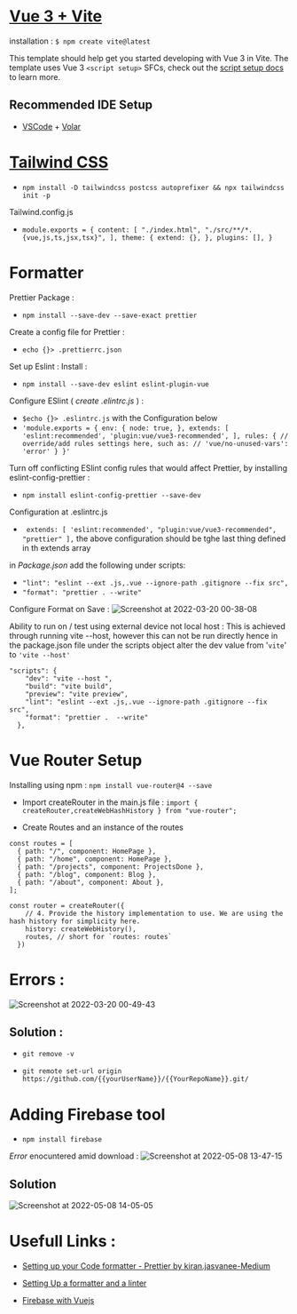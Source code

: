 # [Vue 3 + Vite](https://vitejs.dev/guide/#trying-vite-online)

installation :
`$ npm create vite@latest`

This template should help get you started developing with Vue 3 in Vite. The template uses Vue 3 `<script setup>` SFCs, check out the [script setup docs](https://v3.vuejs.org/api/sfc-script-setup.html#sfc-script-setup) to learn more.

## Recommended IDE Setup

- [VSCode](https://code.visualstudio.com/) + [Volar](https://marketplace.visualstudio.com/items?itemName=johnsoncodehk.volar)

# [Tailwind CSS](https://tailwindcss.com/docs/guides/vite)

* `npm install -D tailwindcss postcss autoprefixer && npx tailwindcss init -p`

Tailwind.config.js

* `module.exports = { content: [ "./index.html", "./src/**/*.{vue,js,ts,jsx,tsx}", ], theme: { extend: {}, }, plugins: [], }`

# Formatter

Prettier Package : 
* `npm install --save-dev --save-exact prettier `

Create a config file for Prettier :
* `echo {}> .prettierrc.json`

Set up Eslint :
Install :
* `npm install --save-dev eslint eslint-plugin-vue `

Configure ESlint ( *create .elintrc.js* ) :
*  `$echo {}> .eslintrc.js` with the Configuration below
* `'module.exports = {
env: {
node: true,
},
extends: [
'eslint:recommended',
'plugin:vue/vue3-recommended',
],
rules: {
// override/add rules settings here, such as:
// 'vue/no-unused-vars': 'error'
}
}'`

Turn off conflicting ESlint config rules that would affect Prettier, by installing eslint-config-prettier :
* `npm install eslint-config-prettier --save-dev `

Configuration at .eslintrc.js
* ` extends: [ 'eslint:recommended', "plugin:vue/vue3-recommended", "prettier" ],`
the above configuration should be tghe last thing defined in th extends array

in *Package.json* add the following under scripts:
* `"lint": "eslint --ext .js,.vue --ignore-path .gitignore --fix src",`
* `"format": "prettier . --write"`


Configure Format on Save : 
![Screenshot at 2022-03-20 00-38-08](https://user-images.githubusercontent.com/42699812/159139212-e03f3b2a-9f0a-4ba8-9ff1-1c1fb0b05571.png)


Ability to run on / test using external device not local host :
This is achieved through running vite --host, however this can not be run directly hence in the package.json file under  the scripts object alter the dev value from '`vite`' to `'vite --host'`
```
"scripts": {
    "dev": "vite --host ",
    "build": "vite build",
    "preview": "vite preview",
    "lint": "eslint --ext .js,.vue --ignore-path .gitignore --fix src",
    "format": "prettier .  --write"
  },
```

# Vue Router Setup
Installing using npm  : `npm install vue-router@4 --save`
* Import createRouter in the main.js file : `import { createRouter,createWebHashHistory } from "vue-router";`

*  Create Routes and an instance of the routes 
```
const routes = [
  { path: "/", component: HomePage },
  { path: "/home", component: HomePage },
  { path: "/projects", component: ProjectsDone },
  { path: "/blog", component: Blog },
  { path: "/about", component: About },
];

const router = createRouter({
    // 4. Provide the history implementation to use. We are using the hash history for simplicity here.
    history: createWebHistory(),
    routes, // short for `routes: routes`
  })
```
# Errors : 
![Screenshot at 2022-03-20 00-49-43](https://user-images.githubusercontent.com/42699812/159139535-aed71b43-0a9c-49f0-bcbf-116490e0d9fd.png)

## Solution : 
* `git remove -v` 

* `git remote set-url origin https://github.com/{{yourUserName}}/{{YourRepoName}}.git/`


# Adding Firebase tool
* `npm install firebase`

*Error* enocuntered amid download : 
![Screenshot at 2022-05-08 13-47-15](https://user-images.githubusercontent.com/42699812/167292586-271ae506-f11b-4905-a809-a6fbd5672193.png)

## Solution 
![Screenshot at 2022-05-08 14-05-05](https://user-images.githubusercontent.com/42699812/167293246-e5fdf7da-390c-49b2-9031-d945d8ffa8f3.png)


# Usefull Links : 
* [Setting up your Code formatter - Prettier by kiran.jasvanee-Medium](https://medium.com/@kiran.jasvanee/prettier-auto-formatting-in-visual-studio-code-beab1c026b13) 

* [Setting Up a formatter and a linter](https://vueschool.io/articles/vuejs-tutorials/eslint-and-prettier-with-vite-and-vue-js-3/)

* [Firebase with Vuejs](https://learnvue.co/2021/06/a-vue-firebase-authentication-tutorial-vue-3-and-firebase/#firebase-authentication-in-vue)